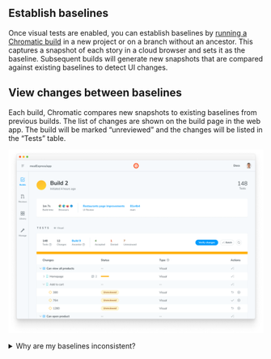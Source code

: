 ## Establish baselines

Once visual tests are enabled, you can establish baselines by [running a Chromatic build](/docs/setup#run-chromatic) in a new project or on a branch without an ancestor. This captures a snapshot of each story in a cloud browser and sets it as the baseline. Subsequent builds will generate new snapshots that are compared against existing baselines to detect UI changes.

## View changes between baselines

Each build, Chromatic compares new snapshots to existing baselines from previous builds. The list of changes are shown on the build page in the web app. The build will be marked “unreviewed” and the changes will be listed in the “Tests” table.

![Build with unreviewed tests](../../../images/build-test-unreviewed-e2e.png)

<details>
<summary class="no-anchor">Why are my baselines inconsistent?</summary>

Here are common reasons baselines can be inconsistent and how to fix them.

If you’re not running Chromatic builds on your base branch (e.g., `main`) then Chromatic will not be able to track which baselines are associated with which commits and branches. We recommend that you always run Chromatic on your base branch to ensure reliable, consistent baselines.

If you’re not auto-accepting changes on your base branch (e.g., `main`) then Chromatic can't enforce that your trunk branch is clean and passing. We recommend you add the [`--auto-accept-changes`](/docs/cli/#configuration-options) flag when running on the trunk branch to ensure all incoming changes will be accepted as baselines.

If you're squash and rebase-merging, Chromatic will not be able to track baselines to commits accurately because squashing removes commits from git history. We recommend you enable Chromatic's GitHub App to [auto-detect](/docs/branching-and-baselines/#how-do-baselines-get-preserved-during-squash-and-rebase-merging) squash and rebase merges which maintains your baselines.

</details>
